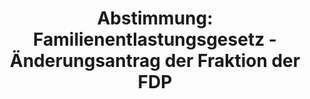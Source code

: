 ---
abstimmung:
  abstimmung: 1
  bundestagssitzung: 148
  legislaturperiode: 19
categories:
- Todo
data:
- title: Abstimmungsergebnis 20200304_1-data.pdf
  url: /res/2021-btw/abstimmungsergebnisse/20200304_1-data.pdf
- title: Abstimmungsergebnis 20200304_1_xls-data.xlsx
  url: /res/2021-btw/abstimmungsergebnisse/20200304_1_xls-data.xlsx
- title: Abstimmungsergebnis 20200304_1_xls-data.csv
  url: /res/2021-btw/abstimmungsergebnisse/csv/20200304_1_xls-data.csv
ergebnis:
  afd:
    enthaltung: 0
    gesamt: 89
    ja: 71
    nein: 0
    nichtabgegeben: 18
    ungueltig: 0
  bü90/gr:
    enthaltung: 0
    gesamt: 67
    ja: 0
    nein: 63
    nichtabgegeben: 4
    ungueltig: 0
  cdu/csu:
    enthaltung: 2
    gesamt: 246
    ja: 214
    nein: 3
    nichtabgegeben: 27
    ungueltig: 0
  die linke.:
    enthaltung: 0
    gesamt: 69
    ja: 0
    nein: 49
    nichtabgegeben: 20
    ungueltig: 0
  fdp:
    enthaltung: 2
    gesamt: 80
    ja: 73
    nein: 0
    nichtabgegeben: 5
    ungueltig: 0
  file: 20200304_1_xls-data.xlsx
  fraktionslos:
    enthaltung: 0
    gesamt: 6
    ja: 2
    nein: 0
    nichtabgegeben: 4
    ungueltig: 0
  spd:
    enthaltung: 1
    gesamt: 152
    ja: 134
    nein: 2
    nichtabgegeben: 15
    ungueltig: 0
layout: abstimmung
links:
- title: Link zu bundestag.de
  url: https://www.bundestag.de/parlament/plenum/abstimmung/abstimmung?id=552
preview: 'Deutscher Bundestag


  148. Sitzung des Deutschen Bundestages

  am Mittwoch, 4. März 2020


  Endgültiges Ergebnis der Namentlichen Abstimmung Nr. 1


  Beschlussempfehlung des Ausschusses für Inneres und Heimat (4. Ausschuss)

  zu dem Antrag der Abgeordneten Luise Amtsberg, Dr. Franziska Brantner, Claudia Roth

  (Augsburg), weiterer Abgeordneter und der Fraktion BÜNDNIS 90/DIE GRÜNEN

  Humanitäres Aufnahmeprogramm für besonders schutzbedürftige Asylsuchende aus

  Griechenland

  Drs. 19/16838 (neu) und 19/17198'
tags:
- Todo
title: 'Abstimmung: Familienentlastungsgesetz - Änderungsantrag der Fraktion der FDP'
---